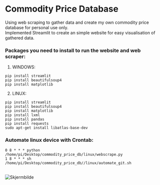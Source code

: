 # Commodity Price Database
Using web scraping to gather data and create my own commodity price database for personal use only.\
Implemented Streamlit to create an simple website for easy visualisation of gathered data.

### Packages you need to install to run the website and web scraper:
1) WINDOWS:
```
pip install streamlit
pip install beautifulsoup4
pip install matplotlib
```
2) LINUX:
```
pip install streamlit
pip install beautifulsoup4
pip install matplotlib
pip install lxml
pip install pandas
pip install requests
sudo apt-get install libatlas-base-dev
```
### Automate linux device with Crontab:
```
0 8 * * * python /home/pi/Desktop/commodity_price_db/linux/webscrape.py
1 8 * * * sh /home/pi/Desktop/commodity_price_db//linux/automate_git.sh
```
\
![Skjermbilde](https://user-images.githubusercontent.com/67826084/140814979-0076ba33-b874-4167-8e46-71c3ba7fe1de.PNG)
